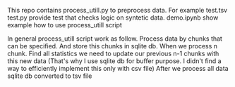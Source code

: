 This repo contains process_utill.py to preprocess data. For example test.tsv
test.py provide test that checks logic on syntetic data.
demo.ipynb show example how to use process_utill script

In general process_utill script work as follow. 
Process data by chunks that can be specified.
And store this chunks in sqlite db.
When we process n chunk. Find all statistics 
we need to update our previous n-1 chunks with this new data
(That's why I use sqlite db for buffer purpose. I didn't find a way to 
efficiently implement this only with csv file) 
After we process all data sqlite db converted to tsv file